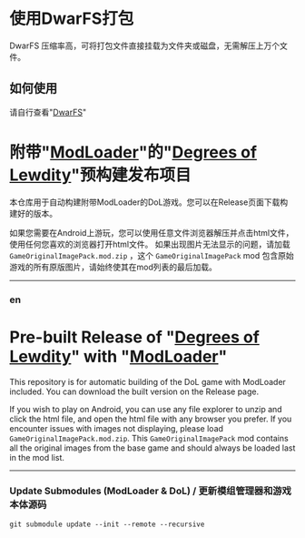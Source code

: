 # 使用DwarFS打包

DwarFS 压缩率高，可将打包文件直接挂载为文件夹或磁盘，无需解压上万个文件。

## 如何使用

请自行查看"[DwarFS](https://github.com/mhx/dwarfs)"

# 附带"[ModLoader](https://github.com/Lyoko-Jeremie/sugarcube-2-ModLoader)"的"[Degrees of Lewdity](https://gitgud.io/Vrelnir/degrees-of-lewdity)"预构建发布项目

本仓库用于自动构建附带ModLoader的DoL游戏。您可以在Release页面下载构建好的版本。

如果您需要在Android上游玩，您可以使用任意文件浏览器解压并点击html文件，使用任何您喜欢的浏览器打开html文件。
如果出现图片无法显示的问题，请加载 `GameOriginalImagePack.mod.zip` ，这个 `GameOriginalImagePack` mod 包含原始游戏的所有原版图片，请始终使其在mod列表的最后加载。

---

### en

# Pre-built Release of "[Degrees of Lewdity](https://gitgud.io/Vrelnir/degrees-of-lewdity)" with "[ModLoader](https://github.com/Lyoko-Jeremie/sugarcube-2-ModLoader)"

This repository is for automatic building of the DoL game with ModLoader included. You can download the built version on the Release page.

If you wish to play on Android, you can use any file explorer to unzip and click the html file, and open the html file with any browser you prefer.
If you encounter issues with images not displaying, please load `GameOriginalImagePack.mod.zip`. This `GameOriginalImagePack` mod contains all the original images from the base game and should always be loaded last in the mod list.

---

### Update Submodules (ModLoader & DoL) / 更新模组管理器和游戏本体源码
```shell
git submodule update --init --remote --recursive
```

